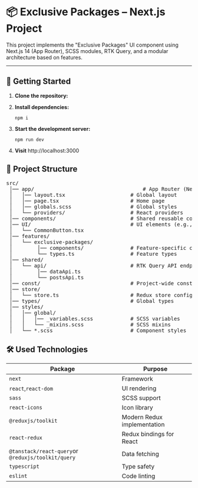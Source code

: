 
# 📦 Exclusive Packages – Next.js Project

This project implements the "Exclusive Packages" UI component using Next.js 14 (App Router), SCSS modules, RTK Query, and a modular architecture based on features.

---

## 🚀 Getting Started

1. **Clone the repository:**

2. **Install dependencies:**

    `npm i`

3. **Start the development server:**

    `npm run dev`

4. **Visit** http://localhost:3000

## 📂 Project Structure



<pre>
src/
 │── app/                           		# App Router (Next.js 14)
 │   │── layout.tsx              		# Global layout
 │   │── page.tsx                		# Home page
 │   │── globals.scss            		# Global styles
 │   └── providers/              		# React providers
 │── components/                 		# Shared reusable components
 │── UI/                         		# UI elements (e.g., buttons)
 │   └── CommonButton.tsx
 │── features/
 │   └── exclusive-packages/
 │        │── components/         		# Feature-specific components
 │        └── types.ts            		# Feature types
 │── shared/
 │   └── api/                    		# RTK Query API endpoints and dummy data for cards
 │        │── dataApi.ts
 │        └── postsApi.ts
 │── const/                      		# Project-wide constants
 │── store/
 │   └── store.ts                		# Redux store config
 │── types/                      		# Global types
 │── styles/
 │   │── global/
 │   │   │── _variables.scss     		# SCSS variables
 │   │   └── _mixins.scss        		# SCSS mixins
 │   └── *.scss                  		# Component styles
</pre>

## 🛠️ Used Technologies


| Package                                                | Purpose                     |
| ------------------------------------------------------ | --------------------------- |
| `next`                                                 | Framework                   |
| `react`,`react-dom`                                    | UI rendering                |
| `sass`                                                 | SCSS support                |
| `react-icons`                                          | Icon library                |
| `@reduxjs/toolkit`                                     | Modern Redux implementation |
| `react-redux`                                          | Redux bindings for React    |
| `@tanstack/react-query`or `@reduxjs/toolkit/query`     | Data fetching               |
| `typescript`                                           | Type safety                 |
| `eslint`                                               | Code linting                |
